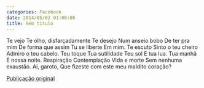 ```yaml
---
categories: Facebook
date: 2014/05/02 01:00:00
title: Sem título
---
```


Te vejo
Te olho, disfarçadamente
Te desejo
Num anseio bobo
De ter pra mim
De forma que assim
Tu se liberte
Em mim.
Te escuto
Sinto o teu cheiro
Admiro o teu cabelo.
Teu toque
Tua sutilidade
Teu sol
E tua lua.
Tua manhã
E nossa noite.
Respiração
Contemplação
Vida e morte
Sem nenhuma exaustão.
Ai, garoto,
Que fizeste com este meu maldito coração?

[Publicação original](https://www.facebook.com/permalink.php?story_fbid=1418682878402076&id=1418031755133855)

